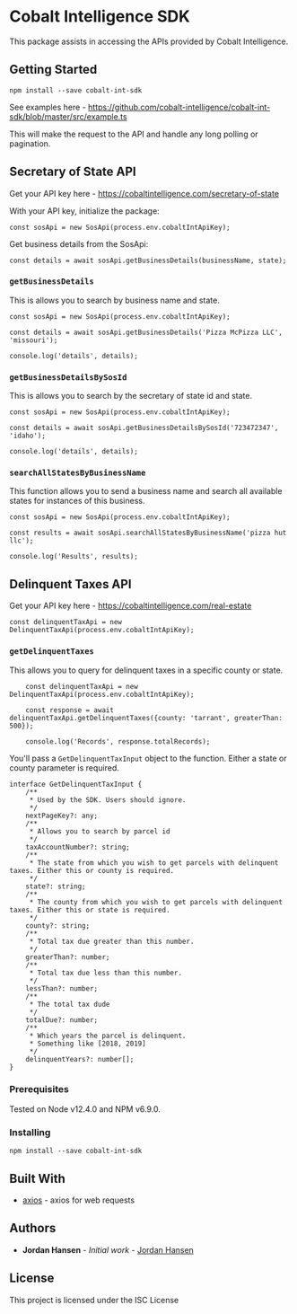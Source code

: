 # Cobalt Intelligence SDK

This package assists in accessing the APIs provided by Cobalt Intelligence.

## Getting Started

`npm install --save cobalt-int-sdk`

See examples here - https://github.com/cobalt-intelligence/cobalt-int-sdk/blob/master/src/example.ts

This will make the request to the API and handle any long polling or pagination.

## Secretary of State API

Get your API key here - https://cobaltintelligence.com/secretary-of-state

With your API key, initialize the package:

`const sosApi = new SosApi(process.env.cobaltIntApiKey);`

Get business details from the SosApi:

`const details = await sosApi.getBusinessDetails(businessName, state);`
### `getBusinessDetails`

This is allows you to search by business name and state.

```
const sosApi = new SosApi(process.env.cobaltIntApiKey);

const details = await sosApi.getBusinessDetails('Pizza McPizza LLC', 'missouri');

console.log('details', details);
```

### `getBusinessDetailsBySosId`

This is allows you to search by the secretary of state id and state.

```
const sosApi = new SosApi(process.env.cobaltIntApiKey);

const details = await sosApi.getBusinessDetailsBySosId('723472347', 'idaho');

console.log('details', details);
```
### `searchAllStatesByBusinessName`

This function allows you to send a business name and search all available states for instances of this business.

```
const sosApi = new SosApi(process.env.cobaltIntApiKey);

const results = await sosApi.searchAllStatesByBusinessName('pizza hut llc');

console.log('Results', results);
```

## Delinquent Taxes API
Get your API key here - https://cobaltintelligence.com/real-estate

`const delinquentTaxApi = new DelinquentTaxApi(process.env.cobaltIntApiKey);`

### `getDelinquentTaxes`
This allows you to query for delinquent taxes in a specific county or state.

```
    const delinquentTaxApi = new DelinquentTaxApi(process.env.cobaltIntApiKey);

    const response = await delinquentTaxApi.getDelinquentTaxes({county: 'tarrant', greaterThan: 500});

    console.log('Records', response.totalRecords);
```

You'll pass a `GetDelinquentTaxInput` object to the function. Either a state or county parameter is required.

```
interface GetDelinquentTaxInput {
    /**
     * Used by the SDK. Users should ignore.
     */
    nextPageKey?: any;
    /**
     * Allows you to search by parcel id
     */
    taxAccountNumber?: string;
    /**
     * The state from which you wish to get parcels with delinquent taxes. Either this or county is required.
     */
    state?: string;
    /**
     * The county from which you wish to get parcels with delinquent taxes. Either this or state is required.
     */
    county?: string;
    /**
     * Total tax due greater than this number.
     */
    greaterThan?: number;
    /**
     * Total tax due less than this number.
     */
    lessThan?: number;
    /**
     * The total tax dude
     */
    totalDue?: number;
    /**
     * Which years the parcel is delinquent.
     * Something like [2018, 2019]
     */
    delinquentYears?: number[];
}
```

### Prerequisites

Tested on Node v12.4.0 and NPM v6.9.0.

### Installing

`npm install --save cobalt-int-sdk`

## Built With

* [axios](https://github.com/axios/axios) - axios for web requests

## Authors

* **Jordan Hansen** - *Initial work* - [Jordan Hansen](https://github.com/cobalt-intelligence)


## License

This project is licensed under the ISC License


